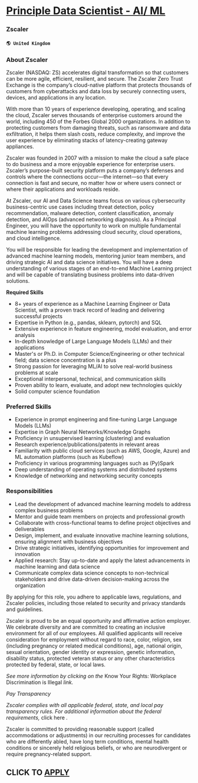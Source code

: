 # [Principle Data Scientist - AI/ ML](https://www.remotewlb.com/apply/principle-data-scientist-ai-ml-41354)  
### Zscaler  
#### `🌎 United Kingdom`  

### About Zscaler

Zscaler (NASDAQ: ZS) accelerates digital transformation so that customers can be more agile, efficient, resilient, and secure. The Zscaler Zero Trust Exchange is the company’s cloud-native platform that protects thousands of customers from cyberattacks and data loss by securely connecting users, devices, and applications in any location.

With more than 10 years of experience developing, operating, and scaling the cloud, Zscaler serves thousands of enterprise customers around the world, including 450 of the Forbes Global 2000 organizations. In addition to protecting customers from damaging threats, such as ransomware and data exfiltration, it helps them slash costs, reduce complexity, and improve the user experience by eliminating stacks of latency-creating gateway appliances.

Zscaler was founded in 2007 with a mission to make the cloud a safe place to do business and a more enjoyable experience for enterprise users. Zscaler’s purpose-built security platform puts a company’s defenses and controls where the connections occur—the internet—so that every connection is fast and secure, no matter how or where users connect or where their applications and workloads reside.

At Zscaler, our AI and Data Science teams focus on various cybersecurity business-centric use cases including threat detection, policy recommendation, malware detection, content classification, anomaly detection, and AIOps (advanced networking diagnosis). As a Principal Engineer, you will have the opportunity to work on multiple fundamental machine learning problems addressing cloud security, cloud operations, and cloud intelligence.  
  
You will be responsible for leading the development and implementation of advanced machine learning models, mentoring junior team members, and driving strategic AI and data science initiatives. You will have a deep understanding of various stages of an end-to-end Machine Learning project and will be capable of translating business problems into data-driven solutions.  
  
 **Required Skills**

  * 8+ years of experience as a Machine Learning Engineer or Data Scientist, with a proven track record of leading and delivering successful projects
  * Expertise in Python (e.g., pandas, sklearn, pytorch) and SQL
  * Extensive experience in feature engineering, model evaluation, and error analysis
  * In-depth knowledge of Large Language Models (LLMs) and their applications
  * Master's or Ph.D. in Computer Science/Engineering or other technical field; data science concentration is a plus
  * Strong passion for leveraging ML/AI to solve real-world business problems at scale 
  * Exceptional interpersonal, technical, and communication skills
  * Proven ability to learn, evaluate, and adopt new technologies quickly
  * Solid computer science foundation

### Preferred Skills

  * Experience in prompt engineering and fine-tuning Large Language Models (LLMs)
  * Expertise in Graph Neural Networks/Knowledge Graphs
  * Proficiency in unsupervised learning (clustering) and evaluation
  * Research experience/publications/patents in relevant areas
  * Familiarity with public cloud services (such as AWS, Google, Azure) and ML automation platforms (such as Kubeflow)
  * Proficiency in various programming languages such as (Py)Spark
  * Deep understanding of operating systems and distributed systems
  * Knowledge of networking and networking security concepts

### Responsibilities

  * Lead the development of advanced machine learning models to address complex business problems
  * Mentor and guide team members on projects and professional growth
  * Collaborate with cross-functional teams to define project objectives and deliverables
  * Design, implement, and evaluate innovative machine learning solutions, ensuring alignment with business objectives
  * Drive strategic initiatives, identifying opportunities for improvement and innovation
  * Applied research: Stay up-to-date and apply the latest advancements in machine learning and data science 
  * Communicate complex data science concepts to non-technical stakeholders and drive data-driven decision-making across the organization

By applying for this role, you adhere to applicable laws, regulations, and Zscaler policies, including those related to security and privacy standards and guidelines.

Zscaler is proud to be an equal opportunity and affirmative action employer. We celebrate diversity and are committed to creating an inclusive environment for all of our employees. All qualified applicants will receive consideration for employment without regard to race, color, religion, sex (including pregnancy or related medical conditions), age, national origin, sexual orientation, gender identity or expression, genetic information, disability status, protected veteran status or any other characteristics protected by federal, state, or local laws.

 _See more information by clicking on the_ Know Your Rights: Workplace Discrimination is Illegal _link._

 _Pay Transparency_

 _Zscaler complies with all applicable federal, state, and local pay transparency rules. For additional information about the federal requirements,_ click here _._

Zscaler is committed to providing reasonable support (called accommodations or adjustments) in our recruiting processes for candidates who are differently abled, have long term conditions, mental health conditions or sincerely held religious beliefs, or who are neurodivergent or require pregnancy-related support.

  
## CLICK TO [APPLY](https://www.remotewlb.com/apply/principle-data-scientist-ai-ml-41354)

